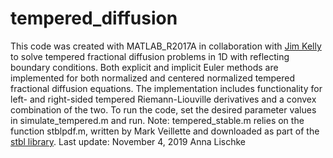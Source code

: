 # tempered_diffusion
This code was created with MATLAB_R2017A in collaboration with [Jim Kelly](https://msu.edu/~kellyja8/) to solve tempered fractional diffusion problems in 1D with reflecting boundary conditions.
Both explicit and implicit Euler methods are implemented for both normalized and centered normalized tempered fractional diffusion equations.
The implementation includes functionality for left- and right-sided tempered Riemann-Liouville derivatives and a convex combination of the two.
To run the code, set the desired parameter values in simulate_tempered.m and run.
Note: tempered_stable.m relies on the function stblpdf.m, written by Mark Veillette and downloaded as part of the [stbl library](https://github.com/markveillette/stbl).
Last update: November 4, 2019 Anna Lischke
